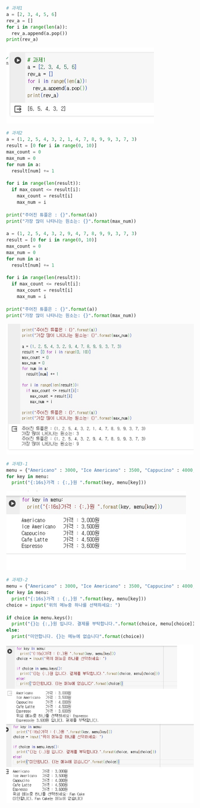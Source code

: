 ```python
# 과제1
a = [2, 3, 4, 5, 6]
rev_a = []
for i in range(len(a)):
  rev_a.append(a.pop())
print(rev_a)
```

<p align="left">
 <img src = "과제1.jpg">
</p>

```python
# 과제2
a = (1, 2, 5, 4, 3, 2, 1, 4, 7, 8, 9, 9, 3, 7, 3)
result = [0 for i in range(0, 10)]
max_count = 0
max_num = 0
for num in a:
  result[num] += 1

for i in range(len(result)):
  if max_count <= result[i]:
    max_count = result[i]
    max_num = i

print("주어진 튜플은 : {}".format(a))
print("가장 많이 나타나는 원소는: {}".format(max_num))

a = (1, 2, 5, 4, 3, 2, 9, 4, 7, 8, 9, 9, 3, 7, 3)
result = [0 for i in range(0, 10)]
max_count = 0
max_num = 0
for num in a:
  result[num] += 1

for i in range(len(result)):
  if max_count <= result[i]:
    max_count = result[i]
    max_num = i

print("주어진 튜플은 : {}".format(a))
print("가장 많이 나타나는 원소는: {}".format(max_num))
```

<p align="left">
 <img src = "과제2.jpg">
</p>

```python
# 과제3-1
menu = {"Americano" : 3000, "Ice Americano" : 3500, "Cappucino" : 4000, "Cafe Latte" : 4500, "Espresso" : 3600}
for key in menu:
  print("{:16s}가격 : {:,}원 ".format(key, menu[key]))
```

<p align="left">
 <img src = "과제3-1.jpg">
</p>

```python
# 과제3-2
menu = {"Americano" : 3000, "Ice Americano" : 3500, "Cappucino" : 4000, "Cafe Latte" : 4500, "Espresso" : 3600}
for key in menu:
  print("{:16s}가격 : {:,}원 ".format(key, menu[key]))
choice = input("위의 메뉴중 하나를 선택하세요: ")

if choice in menu.keys():
  print("{}는 {:,}원 입니다. 결제를 부탁합니다.".format(choice, menu[choice]))
else:
  print("미안합니다. {}는 메뉴에 없습니다".format(choice))
```

<p align="left">
 <img src = "과제3-2.jpg">
</p>
